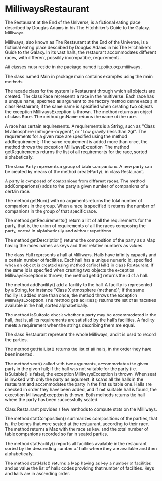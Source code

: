# MilliwaysRestaurant
The Restaurant at the End of the Universe, is a fictional eating place described by Douglas Adams in his The Hitchhiker’s Guide to the Galaxy. 
Milliways

Milliways, also known as The Restaurant at the End of the Universe, is a fictional eating place described by Douglas Adams in his The Hitchhiker’s Guide to the Galaxy. In its vast halls, the restaurant accommodates different races, with different, possibly incompatible, requirements.

All classes must reside in the package named it.polito.oop.milliways.

The class named Main in package main contains examples using the main methods.



The facade class for the system is Restaurant through which all objects are created.
The class Race represents a race in the multiverse. Each race has a unique name, specified as argument to the factory method defineRace() in class Restaurant; if the same name is specified when creating two objects the exception MilliwaysException is thrown. The method returns an object of class Race. The method getName returns the name of the race.

A race has certain requirements. A requirements is a String, such as "Class M atmosphere (nitrogen-oxygen)", or "Low gravity (less than 2g)". The requirements for a given race are specified using the method addRequirement; if the same requirement is added more than once, the method throws the exception MilliwaysException. The method getRequirements returns the list of all requirements for the race, sorted alphabetically.



The class Party represents a group of table companions. A new party can be created by means of the method createParty() in class Restaurant.

A party is composed of companions from different races. The method addCompanions() adds to the party a given number of companions of a certain race.

The method getNum() with no arguments returns the total number of companions in the group. When a race is specified it returns the number of companions in the group of that specific race.

The method getRequirements() return a list of all the requirements for the party, that is, the union of requirements of all the races composing the party, sorted in alphabetically and without repetitions.

The method getDescription() returns the composition of the party as a Map having the races names as keys and their relative numbers as values.



The class Hall represents a hall at Milliways. Halls have infinity capacity and a certain number of facilities. Each hall has a unique numeric id, specified when an object is created using method defineHall() in class Restaurant. If the same id is specified when creating two objects the exception MilliwaysException is thrown; the method getId() returns the id of a hall.

The method addFacility() add a facility to the hall. A facility is represented by a String, for instance "Class X atmosphere (methane)"; if the same facility is added more than once, the method throws the exception MilliwaysException. The method getFacilities() returns the list of all facilities available in the hall, sorted alphabetically.

The method isSuitable check whether a party may be accommodated in the hall, that is, all its requirements are satisfied by the hall’s facilities. A facility meets a requirement when the strings describing them are equal.



The class Restaurant represent the whole Milliways, and it is used to record the parties.

The method getHallList() returns the list of all halls, in the order they have been inserted.

The method seat() called with two arguments, accommodates the given party in the given hall; if the hall was not suitable for the party (i.e. isSuitable() is false), the exception MilliwaysException is thrown. When seat is invoked with only the party as argument, it scans all the halls in the restaurant and accommodates the party in the first suitable one. Halls are checked in order they have been added, and if not suitable hall is found, the exception MilliwaysException is thrown. Both methods returns the hall where the party has been successfully seated.



Class Restaurant provides a few methods to compute stats on the Milliways.

The method statComposition() summarizes compositions of the parties, that is, the beings that were seated at the restaurant, according to their race. The method returns a Map with the race as key, and the total number of table companions recorded so far in seated parties.

The method statFacility() reports all facilities available in the restaurant, sorted by the descending number of halls where they are available and then alphabetically.

The method statHalls() returns a Map having as key a number of facilities and as value the list of halls codes providing that number of facilities. Keys and halls are in ascending order.
